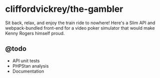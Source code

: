 # cliffordvickrey/the-gambler

Sit back, relax, and enjoy the train ride to nowhere! Here's a Slim  API and webpack-bundled front-end for a video poker simulator that would make Kenny Rogers himself proud.

## @todo

* API unit tests
* PHPStan analysis
* Documentation
